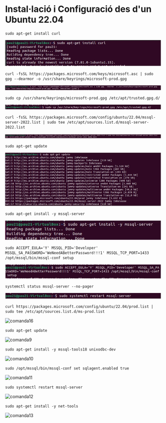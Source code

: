 # Instal·lació i Configuració des d'un Ubuntu 22.04

```
sudo apt-get install curl 
```
![comanda1](Imatges/1.png)
<br>
```
curl -fsSL https://packages.microsoft.com/keys/microsoft.asc | sudo gpg --dearmor -o /usr/share/keyrings/microsoft-prod.gpg
```
![comanda2](Imatges/2.jpg)
```
sudo cp /usr/share/keyrings/microsoft-prod.gpg /etc/apt/trusted.gpg.d/
```
![comanda3](Imatges/3.jpg)
<br>
```
curl -fsSL https://packages.microsoft.com/config/ubuntu/22.04/mssql-server-2022.list | sudo tee /etc/apt/sources.list.d/mssql-server-2022.list
```

![comanda4](Imatges/4.jpg)
<br>
```
sudo apt-get update
```
![comanda5](Imatges/5.jpg)
<br>
```
sudo apt-get install -y mssql-server
```
![comanda6](Imatges/update.jpg)
<br>

```
sudo ACCEPT_EULA='Y' MSSQL_PID='Developer' MSSQL_SA_PASSWORD='WeNeedABetterPassword!!!1' MSSQL_TCP_PORT=1433 /opt/mssql/bin/mssql-conf setup
```
![comanda17](Imatges/17.jpg)
<br>
```
systemctl status mssql-server --no-pager
```
![comanda15](Imatges/15.jpg)
<br>
```
curl https://packages.microsoft.com/config/ubuntu/22.04/prod.list | sudo tee /etc/apt/sources.list.d/ms-prod.list
````
![comanda16](Imatges/16.jpg)
```
sudo apt-get update
```
![comanda9](Imatges/9.jpg)
```
sudo apt-get install -y mssql-tools18 unixodbc-dev
```
![comanda10](Imatges/10.jpg)

```
sudo /opt/mssql/bin/mssql-conf set sqlagent.enabled true
```
![comanda11](Imatges/11.jpg)

```
sudo systemctl restart mssql-server
```
![comanda12](Imatges/12.jpg)

```
sudo apt-get install -y net-tools
````
![comanda13](Imatges/13.jpg)


